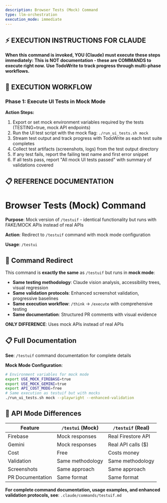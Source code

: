 ```yaml
---
description: Browser Tests (Mock) Command
type: llm-orchestration
execution_mode: immediate
---
```

## ⚡ EXECUTION INSTRUCTIONS FOR CLAUDE
**When this command is invoked, YOU (Claude) must execute these steps immediately:**
**This is NOT documentation - these are COMMANDS to execute right now.**
**Use TodoWrite to track progress through multi-phase workflows.**

## 🚨 EXECUTION WORKFLOW

### Phase 1: Execute UI Tests in Mock Mode

**Action Steps:**
1. Export or set mock environment variables required by the tests (TESTING=true, mock API endpoints)
2. Run the UI test script with the mock flag: `./run_ui_tests.sh mock`
3. Stream test output and track progress with TodoWrite as each test suite completes
4. Collect test artifacts (screenshots, logs) from the test output directory
5. If any test fails, report the failing test name and first error snippet
6. If all tests pass, report "All mock UI tests passed" with summary of validations covered

## 📋 REFERENCE DOCUMENTATION

# Browser Tests (Mock) Command

**Purpose**: Mock version of `/testuif` - identical functionality but runs with FAKE/MOCK APIs instead of real APIs

**Action**: Redirect to `/testuif` command with mock mode configuration

**Usage**: `/testui`

## 🔄 **Command Redirect**

This command is **exactly the same** as `/testuif` but runs in **mock mode**:

- **Same testing methodology**: Claude vision analysis, accessibility trees, visual regression
- **Same validation protocols**: Enhanced screenshot validation, progressive baselines
- **Same execution workflow**: `/think` → `/execute` with comprehensive testing
- **Same documentation**: Structured PR comments with visual evidence

**ONLY DIFFERENCE**: Uses mock APIs instead of real APIs

## 📋 **Full Documentation**

**See**: `/testuif` command documentation for complete details

**Mock Mode Configuration**:
```bash
# Environment variables for mock mode
export USE_MOCK_FIREBASE=true
export USE_MOCK_GEMINI=true
export API_COST_MODE=free
# Same execution as testuif but with mocks
./run_ui_tests.sh mock --playwright --enhanced-validation
```

## 🚨 **API Mode Differences**

| Feature | `/testui` (Mock) | `/testuif` (Real) |
|---------|------------------|-------------------|
| Firebase | Mock responses | Real Firestore API |
| Gemini | Mock responses | Real API calls ($) |
| Cost | Free | Costs money |
| Validation | Same methodology | Same methodology |
| Screenshots | Same approach | Same approach |
| PR Documentation | Same format | Same format |

**For complete command documentation, usage examples, and enhanced validation protocols, see**: `.claude/commands/testuif.md`
